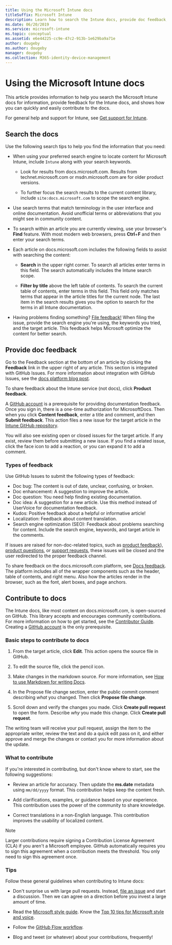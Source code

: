 ```yaml
---
title: Using the Microsoft Intune docs
titleSuffix: Microsoft Intune
description: Learn how to search the Intune docs, provide doc feedback, and contribute to the docs.
ms.date: 06/20/2019
ms.service: microsoft-intune 
ms.topic: conceptual
ms.assetid: e6e44225-cc9e-47c2-913b-1e629ba9a71e
author: dougeby
ms.author: dougeby
manager: dougeby
ms.collection: M365-identity-device-management
---
```


# Using the Microsoft Intune docs

This article provides information to help you search the Microsoft Intune docs for information, provide feedback for the Intune docs, and shows how you can quickly and easily contribute to the docs.

For general help and support for Intune, see [Get support for Intune](get-support.md).

## Search the docs

 Use the following search tips to help you find the information that you need:  

- When using your preferred search engine to locate content for Microsoft Intune, include `Intune` along with your search keywords.  

  - Look for results from docs.microsoft.com. Results from technet.microsoft.com or msdn.microsoft.com are for older product versions.  

  - To further focus the search results to the current content library, include `site:docs.microsoft.com` to scope the search engine.  

- Use search terms that match terminology in the user interface and online documentation. Avoid unofficial terms or abbreviations that you might see in community content.

- To search within an article you are currently viewing, use your browser's **Find** feature. With most modern web browsers, press **Ctrl**+**F** and then enter your search terms.  

- Each article on docs.microsoft.com includes the following fields to assist with searching the content:  

  - **Search** in the upper right corner. To search all articles enter terms in this field. The search automatically includes the Intune search scope.

  - **Filter by title** above the left table of contents. To search the current table of contents, enter terms in this field. This field only matches terms that appear in the article titles for the current node. The last item in the search results gives you the option to search for the terms in all Intune documentation.

- Having problems finding something? [File feedback!](#doc-feedback) When filing the issue, provide the search engine you're using, the keywords you tried, and the target article. This feedback helps Microsoft optimize the content for better search.  

## Provide doc feedback

Go to the Feedback section at the bottom of an article by clicking the **Feedback** link in the upper right of any article. This section is integrated with GitHub Issues. For more information about integration with GitHub Issues, see the [docs platform blog post](https://docs.microsoft.com/teamblog/a-new-feedback-system-is-coming-to-docs).

To share feedback about the Intune service (not docs), click **Product feedback**.

A [GitHub account](https://github.com/join) is a prerequisite for providing documentation feedback. Once you sign in, there is a one-time authorization for MicrosoftDocs. Then when you click **Content feedback**, enter a title and comment, and then **Submit feedback**. This action files a new issue for the target article in the [Intune GitHub repository](https://github.com/MicrosoftDocs/intunedocs/issues).

You will also see existing open or closed issues for the target article. If any exist, review them before submitting a new issue. If you find a related issue, click the face icon to add a reaction, or you can expand it to add a comment.

### Types of feedback

Use GitHub Issues to submit the following types of feedback:

- Doc bug: The content is out of date, unclear, confusing, or broken.
- Doc enhancement: A suggestion to improve the article.
- Doc question: You need help finding existing documentation.
- Doc idea: A suggestion for a new article. Use this method instead of UserVoice for documentation feedback.
- Kudos: Positive feedback about a helpful or informative article!
- Localization: Feedback about content translation.
- Search engine optimization (SEO): Feedback about problems searching for content. Include the search engine, keywords, and target article in the comments.

If issues are raised for non-doc-related topics, such as [product feedback](https://microsoftintune.uservoice.com/forums/291681-ideas)), [product questions](https://social.technet.microsoft.com/Forums/en-US/home?forum=microsoftintuneprod), or [support requests](https://docs.microsoft.com/intune/get-support), these issues will be closed and the user redirected to the proper feedback channel.

To share feedback on the docs.microsoft.com platform, see [Docs feedback](https://aka.ms/sitefeedback). The platform includes all of the wrapper components such as the header, table of contents, and right menu. Also how the articles render in the browser, such as the font, alert boxes, and page anchors.

## Contribute to docs

The Intune docs, like most content on docs.microsoft.com, is open-sourced on GitHub. This library accepts and encourages community contributions. For more information on how to get started, see the [Contributor Guide](https://docs.microsoft.com/contribute). Creating a [GitHub account](https://github.com/join) is the only prerequisite.

### Basic steps to contribute to docs

1. From the target article, click **Edit**. This action opens the source file in GitHub.  

2. To edit the source file, click the pencil icon.  

3. Make changes in the markdown source. For more information, see [How to use Markdown for writing Docs](https://docs.microsoft.com/contribute/how-to-write-use-markdown).  

4. In the Propose file change section, enter the public commit comment describing *what* you changed. Then click **Propose file change**.  

5. Scroll down and verify the changes you made. Click **Create pull request** to open the form. Describe *why* you made this change. Click **Create pull request**.

The writing team will receive your pull request, assign the item to the appropriate writer, review the text and do a quick edit pass on it, and either approve and merge the changes or contact you for more information about the update.  

### What to contribute

If you're interested in contributing, but don't know where to start, see the following suggestions:  

- Review an article for accuracy. Then update the **ms.date** metadata using `mm/dd/yyyy` format. This contribution helps keep the content fresh.  

- Add clarifications, examples, or guidance based on your experience. This contribution uses the power of the community to share knowledge.

- Correct translations in a non-English language. This contribution improves the usability of localized content.  

> [!Note]  
> Larger contributions require signing a Contribution License Agreement (CLA) if you aren't a Microsoft employee. GitHub automatically requires you to sign this agreement when a contribution meets the threshold. You only need to sign this agreement once.

### Tips

Follow these general guidelines when contributing to Intune docs:

- Don't surprise us with large pull requests. Instead, [file an issue](#doc-feedback) and start a discussion. Then we can agree on a direction before you invest a large amount of time.  

- Read the [Microsoft style guide](https://aka.ms/MicrosoftStyle). Know the [Top 10 tips for Microsoft style and voice](https://docs.microsoft.com/style-guide/top-10-tips-style-voice).  

- Follow the [GitHub Flow workflow](https://guides.github.com/introduction/flow/).  

- Blog and tweet (or whatever) about your contributions, frequently!  
